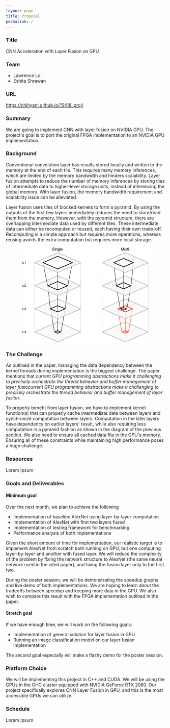 ```yaml
---
layout: page
title: Proposal
permalink: /
---
```

### Title
CNN Acceleration with Layer Fusion on GPU
### Team
* Lawrence Lo
* Eshita Shrawan

### URL
<https://chihyanl.github.io/15418_proj/>
### Summary
We are going to implement CNN with layer fusion on NVIDIA GPU. The project's goal is to port the original FPGA implementation to an NVIDIA GPU implementation.
### Background
Conventional convolution layer has results stored locally and written to the memory at the end of each tile. This requires many memory inferences, which are limited by the memory bandwidth and hinders scalability. Layer fusion attempts to reduce the number of memory inferences by storing tiles of intermediate data to higher-level storage units, instead of inferencing the global memory. With layer fusion, the memory bandwidth requirement and scalability issue can be alleviated.

Layer fusion uses tiles of blocked kernels to form a pyramid. By using the outputs of the first few layers immediately reduces the need to store/read them from the memory. However, with the pyramid structure, there are overlapping intermediate data used by different tiles. These intermediate data can either be recomputed or reused, each having their own trade-off. Recomputing is a simple approach but requires more operations, whereas reusing avoids the extra computation but requires more local storage.

<p align="center">
  <img src="./fusion_pyramid.png" width=400>
</p>

### The Challenge
As outlined in the paper, managing the data dependency between the kernel threads during implementation is the biggest challenge. The paper mentions that *current GPU programming abstractions make it challenging to precisely orchestrate the thread behavior and buffer management of layer fusiocurrent GPU programming abstractions make it challenging to precisely orchestrate the thread behavior and buffer management of layer fusion*.

To properly benefit from layer fusion, we have to implement kernel function(s) that can properly cache intermediate date between layers and synchronize computation between layers. Computation in the later layers have dependency on earlier layers' result, while also requiring less computation in a pyramid fashion as shown in the diagram of the previous section. We also need to ensure all cached data fits in the GPU's memory. Ensuring all of these constraints while maintaining high performance poses a huge challenge.

### Resources
Lorem Ipsum

### Goals and Deliverables
#### Minimum goal
Over the next month, we plan to achieve the following
* Implementation of baseline AlexNet using layer-by-layer computation
* Implementation of AlexNet with first two layers fused
* Implementation of testing framework for benchmarking
* Performance analysis of both implementations

Given the short amount of time for implementation, our realistic target is to implement AlexNet from scratch both running on GPU, but one computing layer-by-layer and another with fused layer. We will reduce the complexity of the problem by fixing the network structure to AlexNet (the same neural network used in the cited paper), and fixing the fusion layer only to the first two.

During the poster session, we will be demonstrating the speedup graphs and live demo of both implementations. We are hoping to learn about the tradeoffs between speedup and keeping more data in the GPU. We also wish to compare this result with the FPGA implementation outlined in the paper.

#### Stretch goal
If we have enough time, we will work on the following goals:
* Implementation of general solution for layer fusion in GPU
* Running an image classification model on our layer fusion implementation

The second goal especially will make a flashy demo for the poster session.

### Platform Choice
We will be implementing this project in C++ and CUDA. We will be using the GPUs in the GHC cluster equipped with NVIDIA GeForce RTX 2080. Our project specifically explores CNN Layer Fusion in GPU, and this is the most accessible GPUs we can utilize.

### Schedule
Lorem Ipsum

